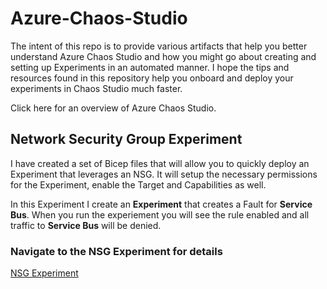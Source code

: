 # Azure-Chaos-Studio
The intent of this repo is to provide various artifacts that help you better understand Azure Chaos Studio and how you might go about creating and setting up Experiments in an automated manner.  I hope the tips and resources found in this repository help you onboard and deploy your experiments in Chaos Studio much faster. <br>

Click here for an overview of Azure Chaos Studio.

## Network Security Group Experiment
I have created a set of Bicep files that will allow you to quickly deploy an Experiment that leverages an NSG.  It will setup the necessary permissions for the Experiment, enable the Target and Capabilities as well.<br>

In this Experiment I create an **Experiment** that creates a Fault for **Service Bus**.  When you run the experiement you will see the rule enabled and all traffic to **Service Bus** will be denied. 

### Navigate to the NSG Experiment for details ### 

[NSG Experiment](Experiments/NSG%20Faults/BICEP)


